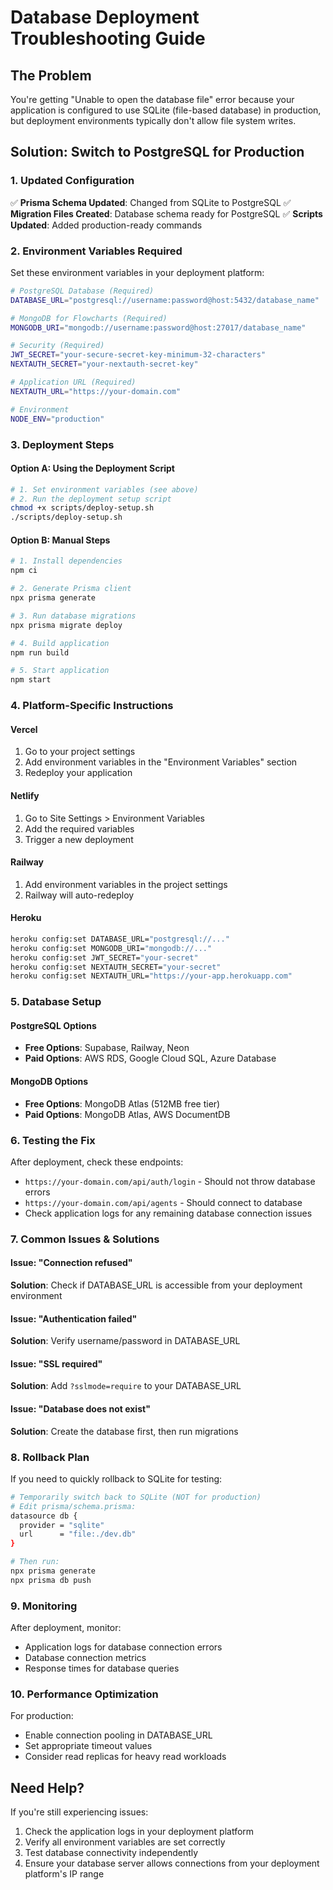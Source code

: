 # Database Deployment Troubleshooting Guide

## The Problem
You're getting "Unable to open the database file" error because your application is configured to use SQLite (file-based database) in production, but deployment environments typically don't allow file system writes.

## Solution: Switch to PostgreSQL for Production

### 1. Updated Configuration
✅ **Prisma Schema Updated**: Changed from SQLite to PostgreSQL
✅ **Migration Files Created**: Database schema ready for PostgreSQL
✅ **Scripts Updated**: Added production-ready commands

### 2. Environment Variables Required

Set these environment variables in your deployment platform:

```bash
# PostgreSQL Database (Required)
DATABASE_URL="postgresql://username:password@host:5432/database_name"

# MongoDB for Flowcharts (Required)
MONGODB_URI="mongodb://username:password@host:27017/database_name"

# Security (Required)
JWT_SECRET="your-secure-secret-key-minimum-32-characters"
NEXTAUTH_SECRET="your-nextauth-secret-key"

# Application URL (Required)
NEXTAUTH_URL="https://your-domain.com"

# Environment
NODE_ENV="production"
```

### 3. Deployment Steps

#### Option A: Using the Deployment Script
```bash
# 1. Set environment variables (see above)
# 2. Run the deployment setup script
chmod +x scripts/deploy-setup.sh
./scripts/deploy-setup.sh
```

#### Option B: Manual Steps
```bash
# 1. Install dependencies
npm ci

# 2. Generate Prisma client
npx prisma generate

# 3. Run database migrations
npx prisma migrate deploy

# 4. Build application
npm run build

# 5. Start application
npm start
```

### 4. Platform-Specific Instructions

#### Vercel
1. Go to your project settings
2. Add environment variables in the "Environment Variables" section
3. Redeploy your application

#### Netlify
1. Go to Site Settings > Environment Variables
2. Add the required variables
3. Trigger a new deployment

#### Railway
1. Add environment variables in the project settings
2. Railway will auto-redeploy

#### Heroku
```bash
heroku config:set DATABASE_URL="postgresql://..."
heroku config:set MONGODB_URI="mongodb://..."
heroku config:set JWT_SECRET="your-secret"
heroku config:set NEXTAUTH_SECRET="your-secret"
heroku config:set NEXTAUTH_URL="https://your-app.herokuapp.com"
```

### 5. Database Setup

#### PostgreSQL Options
- **Free Options**: Supabase, Railway, Neon
- **Paid Options**: AWS RDS, Google Cloud SQL, Azure Database

#### MongoDB Options
- **Free Options**: MongoDB Atlas (512MB free tier)
- **Paid Options**: MongoDB Atlas, AWS DocumentDB

### 6. Testing the Fix

After deployment, check these endpoints:
- `https://your-domain.com/api/auth/login` - Should not throw database errors
- `https://your-domain.com/api/agents` - Should connect to database
- Check application logs for any remaining database connection issues

### 7. Common Issues & Solutions

#### Issue: "Connection refused"
**Solution**: Check if DATABASE_URL is accessible from your deployment environment

#### Issue: "Authentication failed"
**Solution**: Verify username/password in DATABASE_URL

#### Issue: "SSL required"
**Solution**: Add `?sslmode=require` to your DATABASE_URL

#### Issue: "Database does not exist"
**Solution**: Create the database first, then run migrations

### 8. Rollback Plan

If you need to quickly rollback to SQLite for testing:

```bash
# Temporarily switch back to SQLite (NOT for production)
# Edit prisma/schema.prisma:
datasource db {
  provider = "sqlite"
  url      = "file:./dev.db"
}

# Then run:
npx prisma generate
npx prisma db push
```

### 9. Monitoring

After deployment, monitor:
- Application logs for database connection errors
- Database connection metrics
- Response times for database queries

### 10. Performance Optimization

For production:
- Enable connection pooling in DATABASE_URL
- Set appropriate timeout values
- Consider read replicas for heavy read workloads

## Need Help?

If you're still experiencing issues:
1. Check the application logs in your deployment platform
2. Verify all environment variables are set correctly
3. Test database connectivity independently
4. Ensure your database server allows connections from your deployment platform's IP range
